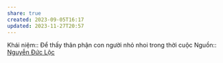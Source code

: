 ```yaml
---
share: true
created: 2023-09-05T16:17
updated: 2023-11-27T20:57
---
```

Khái niệm:: 
Để thấy thân phận con người nhỏ nhoi trong thời cuộc
Nguồn:: [Nguyễn Đức Lộc](../../%CE%9E%20Ngu%E1%BB%93n/Nguy%E1%BB%85n%20%C4%90%E1%BB%A9c%20L%E1%BB%99c.md)